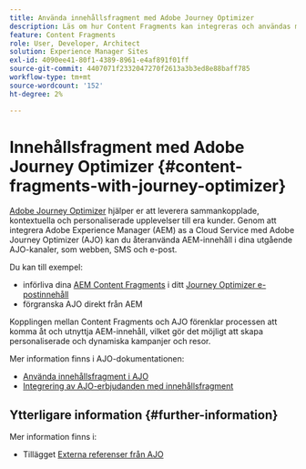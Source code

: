 ```yaml
---
title: Använda innehållsfragment med Adobe Journey Optimizer
description: Läs om hur Content Fragments kan integreras och användas med Adobe Journey Optimizer.
feature: Content Fragments
role: User, Developer, Architect
solution: Experience Manager Sites
exl-id: 4090ee41-80f1-4389-8961-e4af891f01ff
source-git-commit: 4407071f2332047270f2613a3b3ed8e88baff785
workflow-type: tm+mt
source-wordcount: '152'
ht-degree: 2%

---
```


# Innehållsfragment med Adobe Journey Optimizer {#content-fragments-with-journey-optimizer}

[Adobe Journey Optimizer](https://experienceleague.adobe.com/sv/docs/journey-optimizer/using/get-started/get-started) hjälper er att leverera sammankopplade, kontextuella och personaliserade upplevelser till era kunder. Genom att integrera Adobe Experience Manager (AEM) as a Cloud Service med Adobe Journey Optimizer (AJO) kan du återanvända AEM-innehåll i dina utgående AJO-kanaler, som webben, SMS och e-post.

Du kan till exempel:

* införliva dina [AEM Content Fragments](/help/sites-cloud/administering/content-fragments/overview.md) i ditt [Journey Optimizer e-postinnehåll](https://experienceleague.adobe.com/sv/docs/journey-optimizer/using/channels/email/get-started-email)
* förgranska AJO direkt från AEM

Kopplingen mellan Content Fragments och AJO förenklar processen att komma åt och utnyttja AEM-innehåll, vilket gör det möjligt att skapa personaliserade och dynamiska kampanjer och resor.

Mer information finns i AJO-dokumentationen:

* [Använda innehållsfragment i AJO](https://experienceleague.adobe.com/docs/journey-optimizer/using/integrations/aem-fragments.html?lang=sv-SE#integrations)
* [Integrering av AJO-erbjudanden med innehållsfragment](https://experienceleague.adobe.com/sv/docs/journey-optimizer/using/decisioning/offer-decisioning/managing-offers-in-the-offer-library/configure-offers/add-representations#urls)

## Ytterligare information {#further-information}

Mer information finns i:

* Tillägget [Externa referenser från AJO](/help/sites-cloud/administering/content-fragments/extension-content-fragment-ajo-external-references.md)
